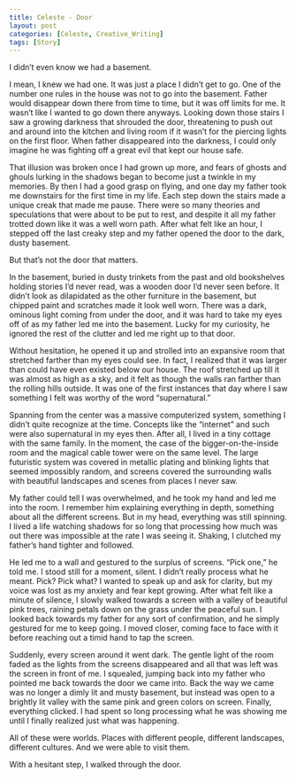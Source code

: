 ```yaml
---
title: Celeste - Door
layout: post
categories: [Celeste, Creative_Writing]
tags: [Story]
---
```


I didn’t even know we had a basement.

I mean, I knew we had one. It was just a place I didn’t get to go. One of the number one rules in the house was not to go into the basement. Father would disappear down there from time to time, but it was off limits for me. It wasn’t like I wanted to go down there anyways. Looking down those stairs I saw a growing darkness that shrouded the door, threatening to push out and around into the kitchen and living room if it wasn’t for the piercing lights on the first floor. When father disappeared into the darkness, I could only imagine he was fighting off a great evil that kept our house safe.

That illusion was broken once I had grown up more, and fears of ghosts and ghouls lurking in the shadows began to become just a twinkle in my memories. By then I had a good grasp on flying, and one day my father took me downstairs for the first time in my life. Each step down the stairs made a unique creak that made me pause. There were so many theories and speculations that were about to be put to rest, and despite it all my father trotted down like it was a well worn path. After what felt like an hour, I stepped off the last creaky step and my father opened the door to the dark, dusty basement.

But that’s not the door that matters.

In the basement, buried in dusty trinkets from the past and old bookshelves holding stories I’d never read, was a wooden door I’d never seen before. It didn’t look as dilapidated as the other furniture in the basement, but chipped paint and scratches made it look well worn. There was a dark, ominous light coming from under the door, and it was hard to take my eyes off of as my father led me into the basement. Lucky for my curiosity, he ignored the rest of the clutter and led me right up to that door.

Without hesitation, he opened it up and strolled into an expansive room that stretched farther than my eyes could see. In fact, I realized that it was larger than could have even existed below our house. The roof stretched up till it was almost as high as a sky, and it felt as though the walls ran farther than the rolling hills outside. It was one of the first instances that day where I saw something I felt was worthy of the word “supernatural.”

Spanning from the center was a massive computerized system, something I didn’t quite recognize at the time. Concepts like the “internet” and such were also supernatural in my eyes then. After all, I lived in a tiny cottage with the same family. In the moment, the case of the bigger-on-the-inside room and the magical cable tower were on the same level. The large futuristic system was covered in metallic plating and blinking lights that seemed impossibly random, and screens covered the surrounding walls with beautiful landscapes and scenes from places I never saw.

My father could tell I was overwhelmed, and he took my hand and led me into the room. I remember him explaining everything in depth, something about all the different screens. But in my head, everything was still spinning. I lived a life watching shadows for so long that processing how much was out there was impossible at the rate I was seeing it. Shaking, I clutched my father’s hand tighter and followed.

He led me to a wall and gestured to the surplus of screens. “Pick one,” he told me. I stood still for a moment, silent. I didn’t really process what he meant. Pick? Pick what? I wanted to speak up and ask for clarity, but my voice was lost as my anxiety and fear kept growing. After what felt like a minute of silence, I slowly walked towards a screen with a valley of beautiful pink trees, raining petals down on the grass under the peaceful sun. I looked back towards my father for any sort of confirmation, and he simply gestured for me to keep going. I moved closer, coming face to face with it before reaching out a timid hand to tap the screen. 

Suddenly, every screen around it went dark. The gentle light of the room faded as the lights from the screens disappeared and all that was left was the screen in front of me. I squealed, jumping back into my father who pointed me back towards the door we came into. Back the way we came was no longer a dimly lit and musty basement, but instead was open to a brightly lit valley with the same pink and green colors on screen. Finally, everything clicked. I had spent so long processing what he was showing me until I finally realized just what was happening.

All of these were worlds. Places with different people, different landscapes, different cultures. And we were able to visit them.

With a hesitant step, I walked through the door.
